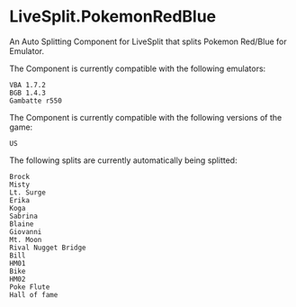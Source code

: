 LiveSplit.PokemonRedBlue
========================

An Auto Splitting Component for LiveSplit that splits Pokemon Red/Blue for Emulator.

The Component is currently compatible with the following emulators:

    VBA 1.7.2
    BGB 1.4.3
	Gambatte r550

The Component is currently compatible with the following versions of the game:

    US

The following splits are currently automatically being splitted:

    Brock
    Misty
    Lt. Surge
    Erika
    Koga
    Sabrina
    Blaine
    Giovanni
    Mt. Moon
    Rival Nugget Bridge
    Bill
    HM01
    Bike
	HM02
	Poke Flute
    Hall of fame
